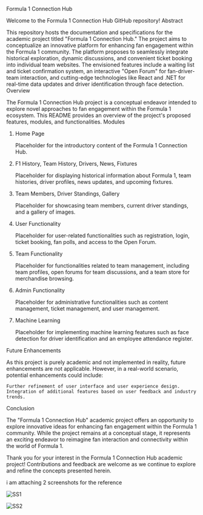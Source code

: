 Formula 1 Connection Hub

Welcome to the Formula 1 Connection Hub GitHub repository!
Abstract

This repository hosts the documentation and specifications for the academic project titled "Formula 1 Connection Hub." The project aims to conceptualize an innovative platform for enhancing fan engagement within the Formula 1 community. The platform proposes to seamlessly integrate historical exploration, dynamic discussions, and convenient ticket booking into individual team websites. The envisioned features include a waiting list and ticket confirmation system, an interactive "Open Forum" for fan-driver-team interaction, and cutting-edge technologies like React and .NET for real-time data updates and driver identification through face detection.
Overview

The Formula 1 Connection Hub project is a conceptual endeavor intended to explore novel approaches to fan engagement within the Formula 1 ecosystem. This README provides an overview of the project's proposed features, modules, and functionalities.
Modules
1. Home Page

    Placeholder for the introductory content of the Formula 1 Connection Hub.

2. F1 History, Team History, Drivers, News, Fixtures

    Placeholder for displaying historical information about Formula 1, team histories, driver profiles, news updates, and upcoming fixtures.

3. Team Members, Driver Standings, Gallery

    Placeholder for showcasing team members, current driver standings, and a gallery of images.

4. User Functionality

    Placeholder for user-related functionalities such as registration, login, ticket booking, fan polls, and access to the Open Forum.

5. Team Functionality

    Placeholder for functionalities related to team management, including team profiles, open forums for team discussions, and a team store for merchandise browsing.

6. Admin Functionality

    Placeholder for administrative functionalities such as content management, ticket management, and user management.

7. Machine Learning

    Placeholder for implementing machine learning features such as face detection for driver identification and an employee attendance register.

Future Enhancements

As this project is purely academic and not implemented in reality, future enhancements are not applicable. However, in a real-world scenario, potential enhancements could include:

    Further refinement of user interface and user experience design.
    Integration of additional features based on user feedback and industry trends.

Conclusion

The "Formula 1 Connection Hub" academic project offers an opportunity to explore innovative ideas for enhancing fan engagement within the Formula 1 community. While the project remains at a conceptual stage, it represents an exciting endeavor to reimagine fan interaction and connectivity within the world of Formula 1.

Thank you for your interest in the Formula 1 Connection Hub academic project! Contributions and feedback are welcome as we continue to explore and refine the concepts presented herein.

i am attaching 2 screenshots for the reference


![SS1](https://github.com/NithinMJose/FormulaOneFanHub/assets/116726866/16840002-831c-49ca-973c-410a568ade9e)

![SS2](https://github.com/NithinMJose/FormulaOneFanHub/assets/116726866/76436121-87d8-4606-8642-e0a618eed19d)

